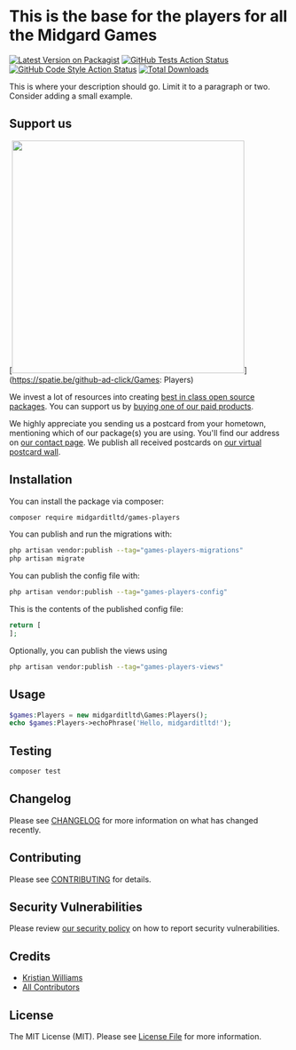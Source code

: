 # This is the base for the players for all the Midgard Games

[![Latest Version on Packagist](https://img.shields.io/packagist/v/midgarditltd/games-players.svg?style=flat-square)](https://packagist.org/packages/midgarditltd/games-players)
[![GitHub Tests Action Status](https://img.shields.io/github/actions/workflow/status/midgarditltd/games-players/run-tests.yml?branch=main&label=tests&style=flat-square)](https://github.com/midgarditltd/games-players/actions?query=workflow%3Arun-tests+branch%3Amain)
[![GitHub Code Style Action Status](https://img.shields.io/github/actions/workflow/status/midgarditltd/games-players/fix-php-code-style-issues.yml?branch=main&label=code%20style&style=flat-square)](https://github.com/midgarditltd/games-players/actions?query=workflow%3A"Fix+PHP+code+style+issues"+branch%3Amain)
[![Total Downloads](https://img.shields.io/packagist/dt/midgarditltd/games-players.svg?style=flat-square)](https://packagist.org/packages/midgarditltd/games-players)

This is where your description should go. Limit it to a paragraph or two. Consider adding a small example.

## Support us

[<img src="https://github-ads.s3.eu-central-1.amazonaws.com/Games: Players.jpg?t=1" width="419px" />](https://spatie.be/github-ad-click/Games: Players)

We invest a lot of resources into creating [best in class open source packages](https://spatie.be/open-source). You can support us
by [buying one of our paid products](https://spatie.be/open-source/support-us).

We highly appreciate you sending us a postcard from your hometown, mentioning which of our package(s) you are using. You'll find our address on [our contact page](https://spatie.be/about-us). We
publish all received postcards on [our virtual postcard wall](https://spatie.be/open-source/postcards).

## Installation

You can install the package via composer:

```bash
composer require midgarditltd/games-players
```

You can publish and run the migrations with:

```bash
php artisan vendor:publish --tag="games-players-migrations"
php artisan migrate
```

You can publish the config file with:

```bash
php artisan vendor:publish --tag="games-players-config"
```

This is the contents of the published config file:

```php
return [
];
```

Optionally, you can publish the views using

```bash
php artisan vendor:publish --tag="games-players-views"
```

## Usage

```php
$games:Players = new midgarditltd\Games:Players();
echo $games:Players->echoPhrase('Hello, midgarditltd!');
```

## Testing

```bash
composer test
```

## Changelog

Please see [CHANGELOG](CHANGELOG.md) for more information on what has changed recently.

## Contributing

Please see [CONTRIBUTING](CONTRIBUTING.md) for details.

## Security Vulnerabilities

Please review [our security policy](../../security/policy) on how to report security vulnerabilities.

## Credits

- [Kristian Williams](https://github.com/midgarditltd)
- [All Contributors](../../contributors)

## License

The MIT License (MIT). Please see [License File](LICENSE.md) for more information.

